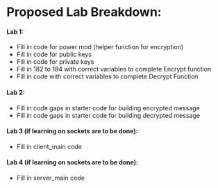 # Proposed Lab Breakdown:

#### Lab 1:
- Fill in code for power mod (helper function for encryption)
- Fill in code for public keys
- Fill in code for private keys
- Fill in 182 to 184 with correct variables to complete Encrypt function
- Fill in code with correct variables to complete Decrypt Function

#### Lab 2:
- Fill in code gaps in starter code for building encrypted message
- Fill in code gaps in starter code for building decrypted message

#### Lab 3 (if learning on sockets are to be done):
- Fill in client_main code

#### Lab 4 (if learning on sockets are to be done):
- Fill in server_main code